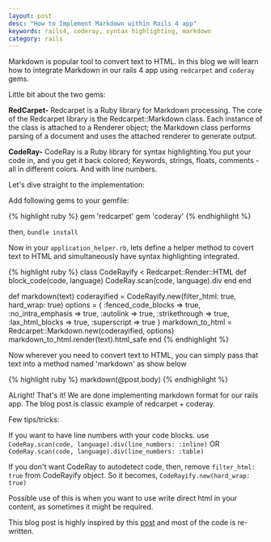 ```yaml
---
layout: post
desc: "How to Implement Markdown within Rails 4 app"
keywords: rails4, coderay, syntax highlighting, markdown
category: rails
---
```


Markdown is popular tool to convert text to HTML. 
In this blog we will learn how to integrate Markdown in our rails 4 app using `redcarpet` and `coderay` gems. 

Little bit about the two gems: 

**RedCarpet-** Redcarpet is a Ruby library for Markdown processing. The core of the Redcarpet library is the Redcarpet::Markdown class. Each instance of the class is attached to a Renderer object; the Markdown class performs parsing of a document and uses the attached renderer to generate output.

**CodeRay-** CodeRay is a Ruby library for syntax highlighting.You put your code in, and you get it back colored; Keywords, strings, floats, comments - all in different colors. And with line numbers.

Let's dive straight to the implementation:

Add following gems to your gemfile:

{% highlight ruby %}
gem 'redcarpet'
gem 'coderay'
{% endhighlight %}

then, `bundle install`

Now in your `application_helper.rb`, lets define a helper method to covert text to HTML and simultaneously have syntax highlighting integrated.

{% highlight ruby %}
class CodeRayify < Redcarpet::Render::HTML
  def block_code(code, language)
    CodeRay.scan(code, language).div
  end
end

def markdown(text)
  coderayified = CodeRayify.new(filter_html: true,  hard_wrap: true)
  options = {
    :fenced_code_blocks => true,
    :no_intra_emphasis => true,
    :autolink => true,
    :strikethrough => true,
    :lax_html_blocks => true,
    :superscript => true
  }
  markdown_to_html = Redcarpet::Markdown.new(coderayified, options)
  markdown_to_html.render(text).html_safe
end
{% endhighlight %}

Now wherever you need to convert text to HTML, you can simply pass that text into a method named 'markdown' as show below

{% highlight ruby %}
markdown(@post.body)
{% endhighlight %}

ALright! That's it! We are done implementing markdown format for our rails app. The blog post is classic example of redcarpet + coderay.

Few tips/tricks: 

If you want to have line numbers with your code blocks. 
use `CodeRay.scan(code, language).div(line_numbers: :inline)` OR `CodeRay.scan(code, language).div(line_numbers: :table)`

If you don't want CodeRay to autodetect code, then, remove `filter_html: true` from CodeRayify object. So it becomes, `CodeRayify.new(hard_wrap: true)`

Possible use of this is when you want to use write direct html in your content, as sometimes it might be required. 

This blog post is highly inspired by this [post][blog-link] and most of the code is re-written.

[blog-link]: http://allfuzzy.tumblr.com/post/27314404412/markdown-and-code-syntax-highlighting-in-ruby-on